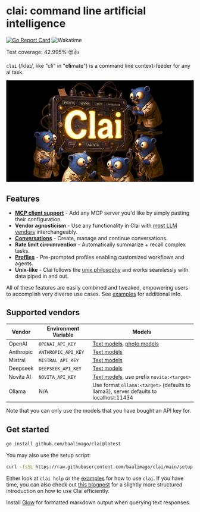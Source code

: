 # clai: command line artificial intelligence

[![Go Report Card](https://goreportcard.com/badge/github.com/baalimago/clai)](https://goreportcard.com/report/github.com/baalimago/clai)
![Wakatime](https://wakatime.com/badge/user/018cc8d2-3fd9-47ef-81dc-e4ad645d5f34/project/018e07e1-bd22-4077-a213-c16290d3db52.svg)

Test coverage: 42.995% 😒👍

`clai` (/klaɪ/, like "cli" in "**cli**mate") is a command line context-feeder for any ai task.

<div align="center">
  <img src="img/banner.jpg" alt="Banner">
</div>

## Features

- **[MCP client support](./EXAMPLES.md#Tooling)** - Add any MCP server you'd like by simply pasting their configuration.
- **Vendor agnosticism** - Use any functionality in Clai with [most LLM vendors](#supported-vendors) interchangeably.
- **[Conversations](./EXAMPLES.md#Conversations)** - Create, manage and continue conversations.
- **Rate limit circumvention** - Automatically summarize + recall complex tasks.
- **[Profiles](./EXAMPLES.md#Profiles)** - Pre-prompted profiles enabling customized workflows and agents.
- **Unix-like** - Clai follows the [unix philosophy](https://en.wikipedia.org/wiki/Unix_philosophy) and works seamlessly with data piped in and out.

All of these features are easily combined and tweaked, empowering users to accomplish very diverse use cases.
See [examples](./EXAMPLES.md) for additional info.

## Supported vendors

| Vendor    | Environment Variable | Models                                                                                                                                                     |
| --------- | -------------------- | ---------------------------------------------------------------------------------------------------------------------------------------------------------- |
| OpenAI    | `OPENAI_API_KEY`     | [Text models](https://platform.openai.com/docs/models/gpt-4-and-gpt-4-turbo), [photo models](https://platform.openai.com/docs/models/dall-e)               |
| Anthropic | `ANTHROPIC_API_KEY`  | [Text models](https://docs.anthropic.com/claude/docs/models-overview#model-recommendations)                                                                |
| Mistral   | `MISTRAL_API_KEY`    | [Text models](https://docs.mistral.ai/getting-started/models/)                                                                                             |
| Deepseek  | `DEEPSEEK_API_KEY`   | [Text models](https://api-docs.deepseek.com/quick_start/pricing)                                                                                           |
| Novita AI | `NOVITA_API_KEY`     | [Text models](https://novita.ai/model-api/product/llm-api?utm_source=github_clai&utm_medium=github_readme&utm_campaign=link), use prefix `novita:<target>` |
| Ollama    | N/A                  | Use format `ollama:<target>` (defaults to llama3), server defaults to localhost:11434                                                                      |

Note that you can only use the models that you have bought an API key for.

## Get started

```bash
go install github.com/baalimago/clai@latest
```

You may also use the setup script:

```bash
curl -fsSL https://raw.githubusercontent.com/baalimago/clai/main/setup.sh | sh
```

Either look at `clai help` or the [examples](./EXAMPLES.md) for how to use `clai`.
If you have time, you can also check out [this blogpost](https://lorentz.app/blog-item.html?id=clai) for a slightly more structured introduction on how to use Clai efficiently.

Install [Glow](https://github.com/charmbracelet/glow) for formatted markdown output when querying text responses.
